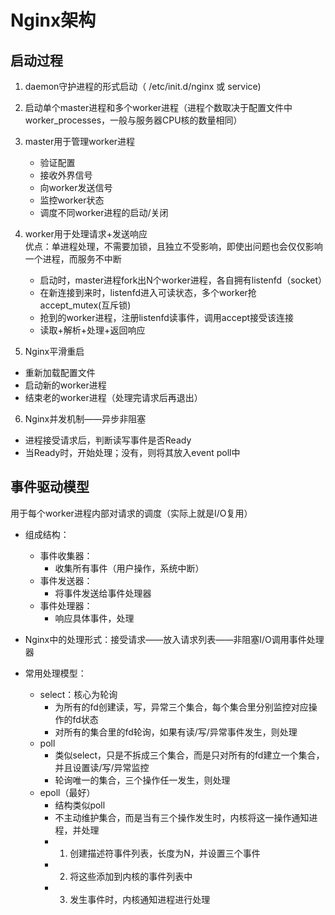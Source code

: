 # Nginx架构

## 启动过程

1. daemon守护进程的形式启动（ /etc/init.d/nginx 或 service)
2. 启动单个master进程和多个worker进程（进程个数取决于配置文件中worker_processes，一般与服务器CPU核的数量相同）
3. master用于管理worker进程
    - 验证配置
    - 接收外界信号
    - 向worker发送信号
    - 监控worker状态
    - 调度不同worker进程的启动/关闭

4. worker用于处理请求+发送响应  
优点：单进程处理，不需要加锁，且独立不受影响，即使出问题也会仅仅影响一个进程，而服务不中断  
    - 启动时，master进程fork出N个worker进程，各自拥有listenfd（socket）
    - 在新连接到来时，listenfd进入可读状态，多个worker抢accept_mutex(互斥锁)
    - 抢到的worker进程，注册listenfd读事件，调用accept接受该连接
    - 读取+解析+处理+返回响应


5. Nginx平滑重启
- 重新加载配置文件
- 启动新的worker进程
- 结束老的worker进程（处理完请求后再退出）

6. Nginx并发机制——异步非阻塞

- 进程接受请求后，判断读写事件是否Ready
- 当Ready时，开始处理；没有，则将其放入event poll中


## 事件驱动模型
用于每个worker进程内部对请求的调度（实际上就是I/O复用）
- 组成结构：
    - 事件收集器：
        - 收集所有事件（用户操作，系统中断）
    - 事件发送器：
        - 将事件发送给事件处理器
    - 事件处理器：
        - 响应具体事件，处理
- Nginx中的处理形式：接受请求——放入请求列表——非阻塞I/O调用事件处理器

- 常用处理模型：
    - select：核心为轮询
        - 为所有的fd创建读，写，异常三个集合，每个集合里分别监控对应操作的fd状态
        - 对所有的集合里的fd轮询，如果有读/写/异常事件发生，则处理
    - poll
        - 类似select，只是不拆成三个集合，而是只对所有的fd建立一个集合，并且设置读/写/异常监控
        - 轮询唯一的集合，三个操作任一发生，则处理
    - epoll（最好）
        - 结构类似poll
        - 不主动维护集合，而是当有三个操作发生时，内核将这一操作通知进程，并处理
        - 1. 创建描述符事件列表，长度为N，并设置三个事件
        - 2. 将这些添加到内核的事件列表中
        - 3. 发生事件时，内核通知进程进行处理